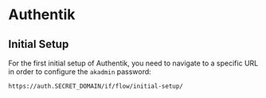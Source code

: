 # Authentik

## Initial Setup

For the first initial setup of Authentik, you need to navigate to a specific URL in order to configure the `akadmin` password:

```
https://auth.SECRET_DOMAIN/if/flow/initial-setup/
```
